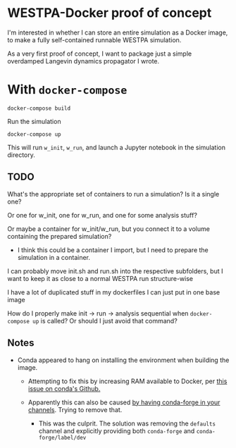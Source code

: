 # WESTPA-Docker proof of concept

I'm interested in whether I can store an entire simulation as a Docker image, to make a fully self-contained runnable WESTPA simulation.

As a very first proof of concept, I want to package just a simple overdamped Langevin dynamics propagator I wrote.

# With `docker-compose`

```
docker-compose build
```

Run the simulation
```
docker-compose up
```

This will run `w_init`, `w_run`, and launch a Jupyter notebook in the simulation directory.

## TODO

What's the appropriate set of containers to run a simulation? Is it a single one? 

Or one for w_init, one for w_run, and one for some analysis stuff? 

Or maybe a container for w_init/w_run, but you connect it to a volume containing the prepared simulation?
- I think this could be a container I import, but I need to prepare the simulation in a container.

I can probably move init.sh and run.sh into the respective subfolders, but I want to keep it as close to a normal WESTPA run structure-wise

I have a lot of duplicated stuff in my dockerfiles I can just put in one base image

How do I properly make init -> run -> analysis sequential when `docker-compose up` is called? Or should I just avoid that command?

## Notes

- Conda appeared to hang on installing the environment when building the image. 

    -  Attempting to fix this by increasing RAM available to Docker, per [this issue on conda's Github.](https://github.com/conda/conda/issues/8051#issuecomment-890493039) 

    - Apparently this can also be caused [by having conda-forge in your channels](https://github.com/ageron/handson-ml2/issues/24#issuecomment-524052579). Trying to remove that.

        - This was the culprit. The solution was removing the `defaults` channel and explicitly providing both `conda-forge` and `conda-forge/label/dev`